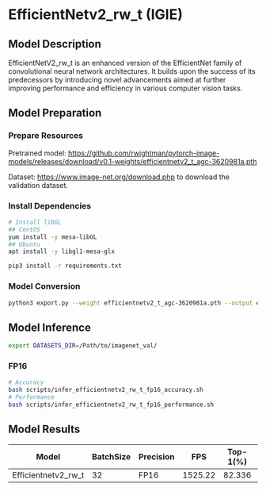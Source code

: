 # EfficientNetv2_rw_t (IGIE)

## Model Description

EfficientNetV2_rw_t is an enhanced version of the EfficientNet family of convolutional neural network architectures. It builds upon the success of its predecessors by introducing novel advancements aimed at further improving performance and efficiency in various computer vision tasks.

## Model Preparation

### Prepare Resources

Pretrained model: <https://github.com/rwightman/pytorch-image-models/releases/download/v0.1-weights/efficientnetv2_t_agc-3620981a.pth>

Dataset: <https://www.image-net.org/download.php> to download the validation dataset.

### Install Dependencies

```bash
# Install libGL
## CentOS
yum install -y mesa-libGL
## Ubuntu
apt install -y libgl1-mesa-glx

pip3 install -r requirements.txt
```

### Model Conversion

```bash
python3 export.py --weight efficientnetv2_t_agc-3620981a.pth --output efficientnetv2_rw_t.onnx
```

## Model Inference

```bash
export DATASETS_DIR=/Path/to/imagenet_val/
```

### FP16

```bash
# Accuracy
bash scripts/infer_efficientnetv2_rw_t_fp16_accuracy.sh
# Performance
bash scripts/infer_efficientnetv2_rw_t_fp16_performance.sh
```

## Model Results

| Model               | BatchSize | Precision | FPS     | Top-1(%) | Top-5(%) |
|---------------------|-----------|-----------|---------|----------|----------|
| Efficientnetv2_rw_t | 32        | FP16      | 1525.22 | 82.336   | 96.194   |

